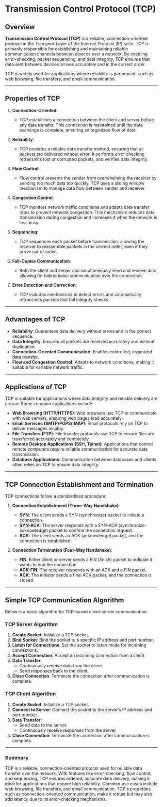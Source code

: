 # Transmission Control Protocol (TCP)

## Overview

**Transmission Control Protocol (TCP)** is a reliable, connection-oriented protocol in the Transport Layer of the Internet Protocol (IP) suite. TCP is primarily responsible for establishing and maintaining reliable communication channels between devices over a network. By enabling error-checking, packet sequencing, and data integrity, TCP ensures that data sent between devices arrives accurately and in the correct order.

TCP is widely used for applications where reliability is paramount, such as web browsing, file transfers, and email communication.

---

## Properties of TCP

1. **Connection-Oriented**: 
   - TCP establishes a connection between the client and server before any data transfer. This connection is maintained until the data exchange is complete, ensuring an organized flow of data.

2. **Reliability**:
   - TCP provides a reliable data transfer method, ensuring that all packets are delivered without error. It performs error checking, retransmits lost or corrupted packets, and verifies data integrity.

3. **Flow Control**:
   - Flow control prevents the sender from overwhelming the receiver by sending too much data too quickly. TCP uses a sliding window mechanism to manage data flow between sender and receiver.

4. **Congestion Control**:
   - TCP monitors network traffic conditions and adapts data transfer rates to prevent network congestion. This mechanism reduces data transmission during congestion and increases it when the network is less busy.

5. **Sequencing**:
   - TCP sequences each packet before transmission, allowing the receiver to reassemble packets in the correct order, even if they arrive out of order.

6. **Full-Duplex Communication**:
   - Both the client and server can simultaneously send and receive data, allowing for bidirectional communication over the connection.

7. **Error Detection and Correction**:
   - TCP includes mechanisms to detect errors and automatically retransmits packets that fail integrity checks. 

---

## Advantages of TCP

- **Reliability**: Guarantees data delivery without errors and in the correct sequence.
- **Data Integrity**: Ensures all packets are received accurately and without duplication.
- **Connection-Oriented Communication**: Enables controlled, organized data transfer.
- **Flow and Congestion Control**: Adapts to network conditions, making it suitable for variable network traffic.

---

## Applications of TCP

TCP is suitable for applications where data integrity and reliable delivery are critical. Some common applications include:

- **Web Browsing (HTTP/HTTPS)**: Web browsers use TCP to communicate with web servers, ensuring web pages load accurately.
- **Email Services (SMTP/POP3/IMAP)**: Email protocols rely on TCP to deliver messages reliably.
- **File Transfers (FTP)**: File transfer protocols use TCP to ensure files are transferred accurately and completely.
- **Remote Desktop Applications (SSH, Telnet)**: Applications that control remote computers require reliable communication for accurate data transmission.
- **Database Applications**: Communication between databases and clients often relies on TCP to ensure data integrity.

---

## TCP Connection Establishment and Termination

TCP connections follow a standardized procedure:

1. **Connection Establishment (Three-Way Handshake)**:
    - **SYN**: The client sends a SYN (synchronize) packet to initiate a connection.
    - **SYN-ACK**: The server responds with a SYN-ACK (synchronize-acknowledge) packet to confirm the connection request.
    - **ACK**: The client sends an ACK (acknowledge) packet, and the connection is established.

2. **Connection Termination (Four-Way Handshake)**:
    - **FIN**: Either client or server sends a FIN (finish) packet to indicate it wants to end the connection.
    - **ACK-FIN**: The receiver responds with an ACK and a FIN packet.
    - **ACK**: The initiator sends a final ACK packet, and the connection is closed.

---

## Simple TCP Communication Algorithm

Below is a basic algorithm for TCP-based client-server communication:

### TCP Server Algorithm

1. **Create Socket**: Initialize a TCP socket.
2. **Bind Socket**: Bind the socket to a specific IP address and port number.
3. **Listen for Connections**: Set the socket to listen mode for incoming connections.
4. **Accept Connection**: Accept an incoming connection from a client.
5. **Data Transfer**:
   - Continuously receive data from the client.
   - Send responses back to the client.
6. **Close Connection**: Terminate the connection after communication is complete.

### TCP Client Algorithm

1. **Create Socket**: Initialize a TCP socket.
2. **Connect to Server**: Connect the socket to the server’s IP address and port number.
3. **Data Transfer**:
   - Send data to the server.
   - Continuously receive responses from the server.
4. **Close Connection**: Terminate the connection after communication is complete.

---

### Summary

TCP is a reliable, connection-oriented protocol used for reliable data transfer over the network. With features like error-checking, flow control, and sequencing, TCP ensures ordered, accurate data delivery, making it ideal for applications that require high reliability. Common use cases include web browsing, file transfers, and email communication. TCP's properties, such as connection-oriented communication, make it robust but may also add latency due to its error-checking mechanisms.
